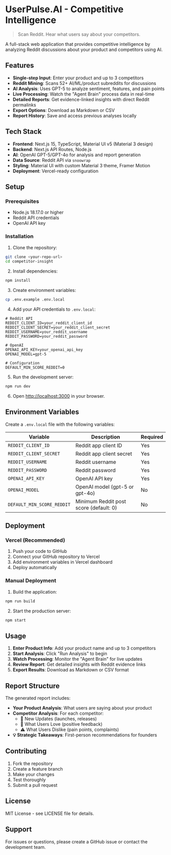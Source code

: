 # UserPulse.AI - Competitive Intelligence

> Scan Reddit. Hear what users say about your competitors.

A full-stack web application that provides competitive intelligence by analyzing Reddit discussions about your product and competitors using AI.

## Features

- **Single-step Input**: Enter your product and up to 3 competitors
- **Reddit Mining**: Scans 52+ AI/ML/product subreddits for discussions
- **AI Analysis**: Uses GPT-5 to analyze sentiment, features, and pain points
- **Live Processing**: Watch the "Agent Brain" process data in real-time
- **Detailed Reports**: Get evidence-linked insights with direct Reddit permalinks
- **Export Options**: Download as Markdown or CSV
- **Report History**: Save and access previous analyses locally

## Tech Stack

- **Frontend**: Next.js 15, TypeScript, Material UI v5 (Material 3 design)
- **Backend**: Next.js API Routes, Node.js
- **AI**: OpenAI GPT-5/GPT-4o for analysis and report generation
- **Data Source**: Reddit API via `snoowrap`
- **Styling**: Material UI with custom Material 3 theme, Framer Motion
- **Deployment**: Vercel-ready configuration

## Setup

### Prerequisites

- Node.js 18.17.0 or higher
- Reddit API credentials
- OpenAI API key

### Installation

1. Clone the repository:
```bash
git clone <your-repo-url>
cd competitor-insight
```

2. Install dependencies:
```bash
npm install
```

3. Create environment variables:
```bash
cp .env.example .env.local
```

4. Add your API credentials to `.env.local`:
```env
# Reddit API
REDDIT_CLIENT_ID=your_reddit_client_id
REDDIT_CLIENT_SECRET=your_reddit_client_secret
REDDIT_USERNAME=your_reddit_username
REDDIT_PASSWORD=your_reddit_password

# OpenAI
OPENAI_API_KEY=your_openai_api_key
OPENAI_MODEL=gpt-5

# Configuration
DEFAULT_MIN_SCORE_REDDIT=0
```

5. Run the development server:
```bash
npm run dev
```

6. Open [http://localhost:3000](http://localhost:3000) in your browser.

## Environment Variables

Create a `.env.local` file with the following variables:

| Variable | Description | Required |
|----------|-------------|----------|
| `REDDIT_CLIENT_ID` | Reddit app client ID | Yes |
| `REDDIT_CLIENT_SECRET` | Reddit app client secret | Yes |
| `REDDIT_USERNAME` | Reddit username | Yes |
| `REDDIT_PASSWORD` | Reddit password | Yes |
| `OPENAI_API_KEY` | OpenAI API key | Yes |
| `OPENAI_MODEL` | OpenAI model (gpt-5 or gpt-4o) | No |
| `DEFAULT_MIN_SCORE_REDDIT` | Minimum Reddit post score (default: 0) | No |

## Deployment

### Vercel (Recommended)

1. Push your code to GitHub
2. Connect your GitHub repository to Vercel
3. Add environment variables in Vercel dashboard
4. Deploy automatically

### Manual Deployment

1. Build the application:
```bash
npm run build
```

2. Start the production server:
```bash
npm start
```

## Usage

1. **Enter Product Info**: Add your product name and up to 3 competitors
2. **Start Analysis**: Click "Run Analysis" to begin
3. **Watch Processing**: Monitor the "Agent Brain" for live updates
4. **Review Report**: Get detailed insights with Reddit evidence links
5. **Export Results**: Download as Markdown or CSV format

## Report Structure

The generated report includes:

- **Your Product Analysis**: What users are saying about your product
- **Competitor Analysis**: For each competitor:
  - 🚀 New Updates (launches, releases)
  - 💚 What Users Love (positive feedback)
  - ⚠️ What Users Dislike (pain points, complaints)
- **💡 Strategic Takeaways**: First-person recommendations for founders

## Contributing

1. Fork the repository
2. Create a feature branch
3. Make your changes
4. Test thoroughly
5. Submit a pull request

## License

MIT License - see LICENSE file for details.

## Support

For issues or questions, please create a GitHub issue or contact the development team.